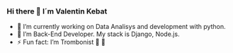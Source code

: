 ### Hi there 👋 I´m Valentin Kebat 

- 🔭 I’m currently working on Data Analisys and development with python. 
- 🌱 I’m Back-End Developer. My stack is Django, Node.js.  
- ⚡ Fun fact: I’m Trombonist :trumpet: :trumpet:
<!--
**Valenkebat/valenkebat** is a ✨ _special_ ✨ repository because its `README.md` (this file) appears on your GitHub profile.

Here are some ideas to get you started:

- 🔭 I’m currently working on Data Analisys and development scripts on python for automate tasks.
- 🌱 I’m currently learning Back-End Development whith Express.js
- 👯 I’m looking to collaborate on ...
- 🤔 I’m looking for help with ...
- 💬 Ask me about ...
- 📫 How to reach me: ...
- 😄 Pronouns: ...
- ⚡ Fun fact: ... I´m Trombonist

